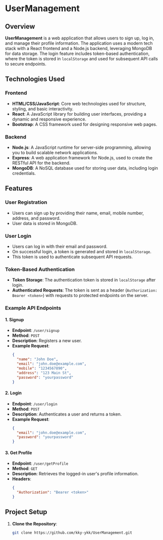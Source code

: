 # UserManagement

## Overview

**UserManagement** is a web application that allows users to sign up, log in, and manage their profile information. The application uses a modern tech stack with a React frontend and a Node.js backend, leveraging MongoDB for data storage. The login feature includes token-based authentication, where the token is stored in `localStorage` and used for subsequent API calls to secure endpoints.

## Technologies Used

### Frontend
- **HTML/CSS/JavaScript**: Core web technologies used for structure, styling, and basic interactivity.
- **React**: A JavaScript library for building user interfaces, providing a dynamic and responsive experience.
- **Bootstrap**: A CSS framework used for designing responsive web pages.

### Backend
- **Node.js**: A JavaScript runtime for server-side programming, allowing you to build scalable network applications.
- **Express**: A web application framework for Node.js, used to create the RESTful API for the backend.
- **MongoDB**: A NoSQL database used for storing user data, including login credentials.

## Features

### User Registration
- Users can sign up by providing their name, email, mobile number, address, and password.
- User data is stored in MongoDB.

### User Login
- Users can log in with their email and password.
- On successful login, a token is generated and stored in `localStorage`.
- This token is used to authenticate subsequent API requests.

### Token-Based Authentication
- **Token Storage**: The authentication token is stored in `localStorage` after login.
- **Authenticated Requests**: The token is sent as a header (`Authorization: Bearer <token>`) with requests to protected endpoints on the server.

### Example API Endpoints

#### 1. **Signup**
   - **Endpoint**: `/user/signup`
   - **Method**: `POST`
   - **Description**: Registers a new user.
   - **Example Request**:
     ```json
     {
       "name": "John Doe",
       "email": "john.doe@example.com",
       "mobile": "1234567890",
       "address": "123 Main St",
       "password": "yourpassword"
     }
     ```

#### 2. **Login**
   - **Endpoint**: `/user/login`
   - **Method**: `POST`
   - **Description**: Authenticates a user and returns a token.
   - **Example Request**:
     ```json
     {
       "email": "john.doe@example.com",
       "password": "yourpassword"
     }
     ```

#### 3. **Get Profile**
   - **Endpoint**: `/user/getProfile`
   - **Method**: `GET`
   - **Description**: Retrieves the logged-in user's profile information.
   - **Headers**:
     ```json
     {
       "Authorization": "Bearer <token>"
     }
     ```

## Project Setup

1. **Clone the Repository**:
   ```bash
   git clone https://github.com/kky-ykk/UserManagement.git
